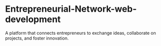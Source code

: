 # Entrepreneurial-Network-web-development

A platform that connects entrepreneurs to exchange ideas, collaborate on projects, and foster innovation.
